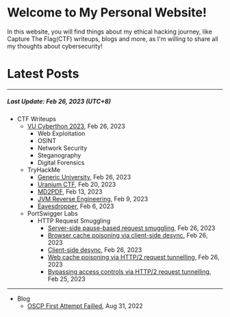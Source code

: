 # Welcome to My Personal Website!

In this website, you will find things about my ethical hacking journey, like Capture The Flag(CTF) writeups, blogs and more, as I'm willing to share all my thoughts about cybersecurity!

# Latest Posts

* * *
##### Last Update: Feb 26, 2023 (UTC+8)

- CTF Writeups
	- [VU Cyberthon 2023](https://siunam321.github.io/ctf/VU-Cyberthon-2023/), Feb 26, 2023
		- Web Exploitation
		- OSINT
		- Network Security
		- Steganography
		- Digital Forensics
	- TryHackMe
		- [Generic University](https://siunam321.github.io/ctf/tryhackme/Generic-University), Feb 26, 2023
		- [Uranium CTF](https://siunam321.github.io/ctf/tryhackme/Uranium-CTF), Feb 20, 2023
		- [MD2PDF](https://siunam321.github.io/ctf/tryhackme/MD2PDF), Feb 13, 2023
		- [JVM Reverse Engineering](https://siunam321.github.io/ctf/tryhackme/JVM-Reverse-Engineering), Feb 9, 2023
		- [Eavesdropper](https://siunam321.github.io/ctf/tryhackme/Eavesdropper), Feb 6, 2023
	- PortSwigger Labs
		- HTTP Request Smuggling
			- [Server-side pause-based request smuggling](https://siunam321.github.io/ctf/portswigger-labs/HTTP-Request-Smuggling/smuggling-22), Feb 26, 2023
			- [Browser cache poisoning via client-side desync](https://siunam321.github.io/ctf/portswigger-labs/HTTP-Request-Smuggling/smuggling-21), Feb 26, 2023
			- [Client-side desync](https://siunam321.github.io/ctf/portswigger-labs/HTTP-Request-Smuggling/smuggling-20), Feb 26, 2023
			- [Web cache poisoning via HTTP/2 request tunnelling](https://siunam321.github.io/ctf/portswigger-labs/HTTP-Request-Smuggling/smuggling-19), Feb 26, 2023
			- [Bypassing access controls via HTTP/2 request tunnelling](https://siunam321.github.io/ctf/portswigger-labs/HTTP-Request-Smuggling/smuggling-18), Feb 25, 2023

* * *
- Blog
	- [OSCP First Attempt Failled](https://siunam321.github.io/blog/2022-08-31-OSCP-First-Attempt-Failled), Aug 31, 2022
